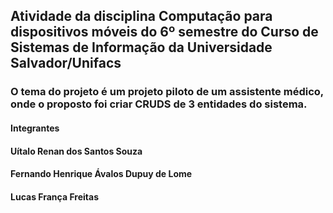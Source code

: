 ## Atividade da disciplina Computação para dispositivos móveis do 6º semestre do Curso de Sistemas de Informação da Universidade Salvador/Unifacs

### O tema do projeto é um projeto piloto de um assistente médico, onde o proposto foi criar CRUDS de 3 entidades do sistema.

#### Integrantes
#### Uítalo Renan dos Santos Souza
#### Fernando Henrique Ávalos Dupuy de Lome
#### Lucas França Freitas
